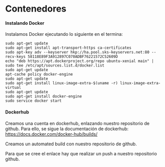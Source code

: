 # Contenedores
#### Instalando Docker
Instalamos Docker ejecutando lo siguiente en el termina:
```
sudo apt-get update
sudo apt-get install apt-transport-https ca-certificates
sudo apt-key adv --keyserver hkp://ha.pool.sks-keyservers.net:80 --recv-keys 58118E89F3A912897C070ADBF76221572C52609D
echo "deb https://apt.dockerproject.org/repo ubuntu-xenial main" | sudo tee /etc/apt/sources.list.d/docker.list
sudo apt-get update
apt-cache policy docker-engine
sudo apt-get update
sudo apt-get install linux-image-extra-$(uname -r) linux-image-extra-virtual
sudo apt-get update
sudo apt-get install docker-engine
sudo service docker start
```

#### Dockerhub

Creamos una cuenta en dockerhub, enlazando nuestro repositorio de github.
Para ello, se sigue la documentación de dockerhub:
https://docs.docker.com/docker-hub/builds/

Creamos un automated build con nuestro repositorio de github.

Para que se cree el enlace hay que realizar un push a nuestro repositorio github.
